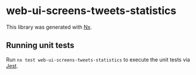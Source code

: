 # web-ui-screens-tweets-statistics

This library was generated with [Nx](https://nx.dev).

## Running unit tests

Run `nx test web-ui-screens-tweets-statistics` to execute the unit tests via [Jest](https://jestjs.io).
